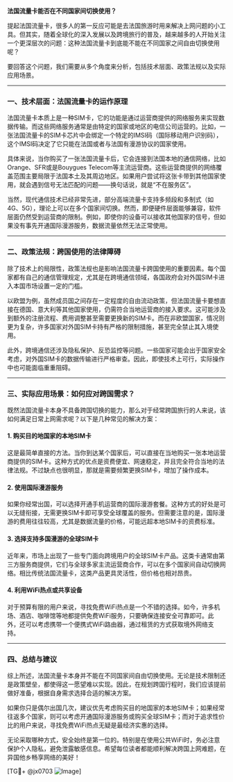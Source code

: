 **法国流量卡能否在不同国家间切换使用？**

提起法国流量卡，很多人的第一反应可能是去法国旅游时用来解决上网问题的小工具。但其实，随着全球化的深入发展以及跨境旅行的普及，越来越多的人开始关注一个更深层次的问题：这种法国流量卡到底能不能在不同国家之间自由切换使用呢？

要回答这个问题，我们需要从多个角度来分析，包括技术层面、政策法规以及实际应用场景。

---

### 一、技术层面：法国流量卡的运作原理

法国流量卡本质上是一种SIM卡，它的功能是通过运营商提供的网络服务来实现数据传输。而这些网络服务通常是由特定的国家或地区的电信公司运营的。比如，一张法国流量卡的SIM卡芯片中会绑定一个特定的IMSI码（国际移动用户识别码），这个IMSI码决定了它只能在法国或者与法国有漫游协议的国家使用。

具体来说，当你购买了一张法国流量卡后，它会连接到法国本地的通信网络，比如Orange、SFR或是Bouygues Telecom等主流运营商。这些运营商提供的网络覆盖范围主要局限于法国本土及其周边地区。如果用户尝试将这张卡带到其他国家使用，就会遇到信号无法匹配的问题——换句话说，就是“不在服务区”。

当然，现代通信技术已经非常先进，部分高端流量卡支持多频段和多制式（如4G、5G），理论上可以在多个国家间切换。然而，即便硬件层面能够兼容，软件层面仍然受到运营商的限制。例如，即使你的设备可以接收其他国家的信号，但如果没有事先开通国际漫游服务，数据流量依然无法正常使用。

---

### 二、政策法规：跨国使用的法律障碍

除了技术上的局限性，政策法规也是影响法国流量卡跨国使用的重要因素。每个国家都有自己的通信管理规定，尤其是在跨境通信领域，各国政府会对外国SIM卡进入本国市场设置一定的门槛。

以欧盟为例，虽然成员国之间存在一定程度的自由流动政策，但法国流量卡要想直接在德国、意大利等其他国家使用，仍需符合当地运营商的接入要求。这可能涉及到额外的注册流程、费用调整甚至需要更换新的SIM卡。而在非欧盟国家，情况则更为复杂，许多国家对外国SIM卡持有严格的限制措施，甚至完全禁止其入境使用。

此外，跨境通信还涉及隐私保护、反恐监控等问题。一些国家可能会出于国家安全考虑，对外国SIM卡的数据传输进行严格审查。因此，即使技术上可行，实际操作中也可能面临重重阻碍。

---

### 三、实际应用场景：如何应对跨国需求？

既然法国流量卡本身不具备跨国切换的能力，那么对于经常跨国旅行的人来说，该如何满足日常上网需求呢？以下是几种常见的解决方案：

#### 1. **购买目的地国家的本地SIM卡**
这是最简单直接的方法。当你到达某个国家后，可以直接在当地购买一张本地运营商提供的SIM卡。这种方式的优点是资费便宜、网速稳定，并且完全符合当地的法律法规。不过缺点也很明显，那就是需要频繁更换SIM卡，增加了操作成本。

#### 2. **使用国际漫游服务**
如果你经常出国，可以选择开通手机运营商的国际漫游套餐。这种方式的好处是可以无缝衔接，无需更换SIM卡即可享受全球覆盖的服务。但需要注意的是，国际漫游的费用往往较高，尤其是数据流量的价格，可能远超本地SIM卡的资费标准。

#### 3. **选择支持多国漫游的全球SIM卡**
近年来，市场上出现了一些专门面向跨境用户的全球SIM卡产品。这类卡通常由第三方服务商提供，它们与全球多家主流运营商合作，可以在多个国家间自动切换网络。相比传统法国流量卡，这类产品更具灵活性，但价格也相对昂贵。

#### 4. **利用WiFi热点或共享设备**
对于预算有限的用户来说，寻找免费WiFi热点是一个不错的选择。如今，许多机场、酒店、咖啡馆等地都提供免费WiFi服务，只要确保连接安全可靠即可。此外，还可以考虑携带一个便携式WiFi路由器，通过租赁的方式获取境外网络支持。

---

### 四、总结与建议

综上所述，法国流量卡本身并不能在不同国家间自由切换使用。无论是技术限制还是政策壁垒，都使得这一愿望难以实现。因此，在规划跨国行程时，我们应该提前做好准备，根据自身需求选择合适的解决方案。

如果你只是偶尔出国几次，建议优先考虑购买目的地国家的本地SIM卡；如果经常往返多个国家，则可以考虑开通国际漫游服务或购买全球SIM卡；而对于追求性价比的用户来说，寻找免费WiFi热点无疑是最经济实惠的选择。

无论采取哪种方式，安全始终是第一位的。特别是在使用公共WiFi时，务必注意保护个人隐私，避免泄露敏感信息。希望每位读者都能顺利解决跨国上网难题，在异国他乡畅享网络的美好！

[TG💪+ @jx0703 ![Image](https://github.com/user-attachments/assets/dbca1d08-cadb-493c-b0ec-ad6f7a83f270)]